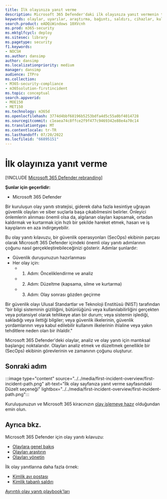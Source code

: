 ```yaml
---
title: İlk olayınıza yanıt verme
description: Microsoft 365 Defender'daki ilk olayınıza yanıt vermenin temelleri.
keywords: olaylar, uyarılar, araştırma, bağıntı, saldırı, cihazlar, kullanıcılar, kimlikler, kimlik, posta kutusu, e-posta, 365, Microsoft, m365, olay yanıtı, siber saldırı, kendi kendine çalışma, rampa, rampa, rampa, ekleme, olay yanıtlayıcısı
search.product: eADQiWindows 10XVcnh
ms.prod: m365-security
ms.mktglfcycl: deploy
ms.sitesec: library
ms.pagetype: security
f1.keywords:
- NOCSH
ms.author: dansimp
author: dansimp
ms.localizationpriority: medium
manager: dansimp
audience: ITPro
ms.collection:
- M365-security-compliance
- m365solution-firstincident
ms.topic: conceptual
search.appverid:
- MOE150
- MET150
ms.technology: m365d
ms.openlocfilehash: 3774d4bbf68196b5253bdfa4d5c55a0bf4014728
ms.sourcegitcommit: c1eaea74c8ffce2f9f477c9469342e88e4a70c14
ms.translationtype: MT
ms.contentlocale: tr-TR
ms.lasthandoff: 07/20/2022
ms.locfileid: "66895151"
---
```

# <a name="responding-to-your-first-incident"></a>İlk olayınıza yanıt verme

[!INCLUDE [Microsoft 365 Defender rebranding](../includes/microsoft-defender.md)]

**Şunlar için geçerlidir:**
- Microsoft 365 Defender

Bir kuruluşun olay yanıtı stratejisi, giderek daha fazla kesintiye uğrayan güvenlik olayları ve siber suçlarla başa çıkabilmesini belirler. Önleyici önlemlerin alınması önemli olsa da, algılanan olayları kapsamak, ortadan kaldırmak ve kurtarmak için hızlı bir şekilde hareket etmek, hasarı ve iş kayıplarını en aza indirgeyebilir.

Bu olay yanıtı kılavuzu, bir güvenlik operasyonları (SecOps) ekibinin parçası olarak Microsoft 365 Defender içindeki önemli olay yanıtı adımlarının çoğunu nasıl gerçekleştirebileceğinizi gösterir. Adımlar şunlardır:

- Güvenlik duruşunuzun hazırlanması
- Her olay için:
  - 1. Adım: Önceliklendirme ve analiz
  - 2. Adım: Düzeltme (kapsama, silme ve kurtarma)
  - 3. Adım: Olay sonrası gözden geçirme

Bir güvenlik olayı Ulusal Standartlar ve Teknoloji Enstitüsü (NIST) tarafından "bir bilgi sisteminin gizliliğini, bütünlüğünü veya kullanılabilirliğini gerçekten veya potansiyel olarak tehlikeye atan bir durum; veya sistemin işlediği, sakladığı veya ilettiği bilgiler; veya güvenlik ilkelerinin, güvenlik yordamlarının veya kabul edilebilir kullanım ilkelerinin ihlaline veya yakın tehditlere neden olan bir ihlaldir."

Microsoft 365 Defender'deki olaylar, analiz ve olay yanıtı için mantıksal başlangıç noktalarıdır. Olayları analiz etmek ve düzeltmek genellikle bir (SecOps) ekibinin görevlerinin ve zamanının çoğunu oluşturur.

## <a name="next-step"></a>Sonraki adım

:::image type="content" source="../../media/first-incident-overview/first-incident-path.png" alt-text="İlk olay sayfanıza yanıt verme sayfasındaki Düzelt seçeneği" lightbox="../../media/first-incident-overview/first-incident-path.png":::

Kuruluşunuzun ve Microsoft 365 kiracınızın [olay işlemeye hazır](first-incident-prepare.md) olduğundan emin olun.

## <a name="see-also"></a>Ayrıca bkz.

Microsoft 365 Defender için olay yanıtı kılavuzu:

- [Olaylara genel bakış](incidents-overview.md)
- [Olayları araştırın](investigate-incidents.md)
- [Olayları yönetin](manage-incidents.md)

İlk olay yanıtlarına daha fazla örnek:

- [Kimlik avı postası](first-incident-path-phishing.md)
- [Kimlik tabanlı saldırı](first-incident-path-identity.md)

[Ayrıntılı olay yanıtı playbook'ları](/security/compass/incident-response-playbooks)


